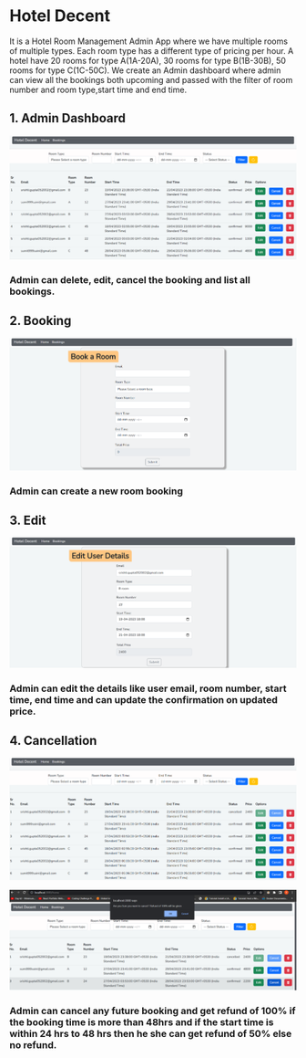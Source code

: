 # Hotel Decent
It is a Hotel Room Management Admin App where we have multiple rooms of multiple types. Each room type has a different type of pricing per hour. A hotel have 20 rooms for type A(1A-20A), 30 rooms for type B(1B-30B), 50 rooms for type C(1C-50C). 
We create an Admin dashboard where admin can view all the bookings both upcoming and passed with the filter of room number and room type,start time and end time.
## 1. Admin Dashboard


![nbase5](https://github.com/srishti0506/HotelDecent/blob/main/img/dashboard.png)

### Admin can delete, edit, cancel the booking and list all bookings.

## 2. Booking
![nbase5](https://github.com/srishti0506/HotelDecent/blob/main/img/book%20a%20room.png)
### Admin can create a new room booking

## 3. Edit
![nbase5](https://github.com/srishti0506/HotelDecent/blob/main/img/edit%20details.png)
### Admin can edit the details like user email, room number, start time, end time and can update the confirmation on updated price.

## 4. Cancellation
![nbase5](https://github.com/srishti0506/HotelDecent/blob/main/img/cancel%20disable.png)

![nbase5](https://github.com/srishti0506/HotelDecent/blob/main/img/refund%20100.png)
### Admin can cancel any future booking and get refund of 100% if the booking time is more than 48hrs and if the start time is within 24 hrs to 48 hrs then he she can get refund of 50% else no refund.

